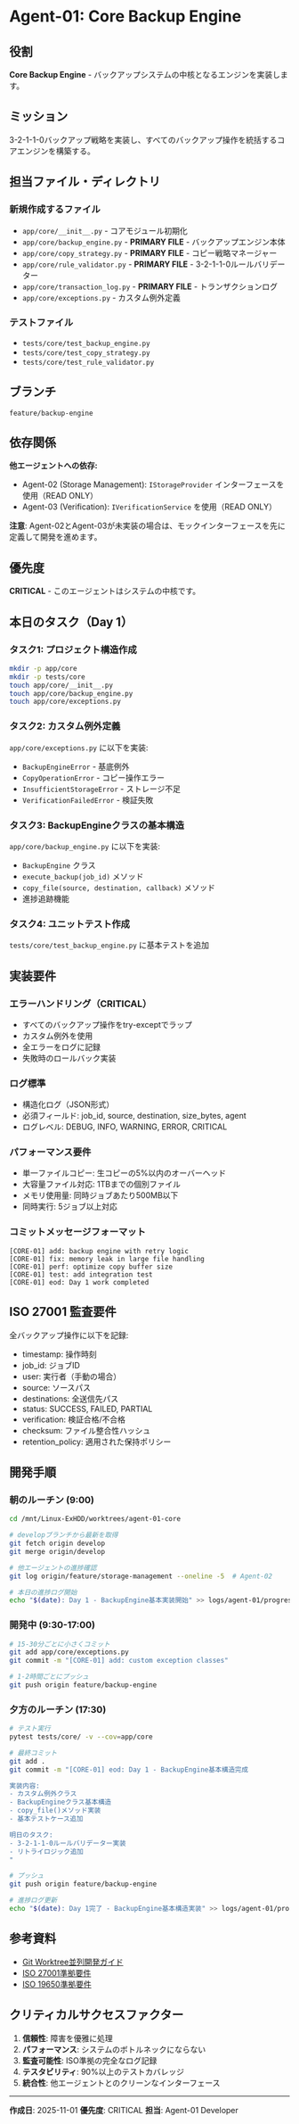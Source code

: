 # Agent-01: Core Backup Engine

## 役割

**Core Backup Engine** - バックアップシステムの中核となるエンジンを実装します。

## ミッション

3-2-1-1-0バックアップ戦略を実装し、すべてのバックアップ操作を統括するコアエンジンを構築する。

## 担当ファイル・ディレクトリ

### 新規作成するファイル
- `app/core/__init__.py` - コアモジュール初期化
- `app/core/backup_engine.py` - **PRIMARY FILE** - バックアップエンジン本体
- `app/core/copy_strategy.py` - **PRIMARY FILE** - コピー戦略マネージャー
- `app/core/rule_validator.py` - **PRIMARY FILE** - 3-2-1-1-0ルールバリデーター
- `app/core/transaction_log.py` - **PRIMARY FILE** - トランザクションログ
- `app/core/exceptions.py` - カスタム例外定義

### テストファイル
- `tests/core/test_backup_engine.py`
- `tests/core/test_copy_strategy.py`
- `tests/core/test_rule_validator.py`

## ブランチ

`feature/backup-engine`

## 依存関係

**他エージェントへの依存:**
- Agent-02 (Storage Management): `IStorageProvider` インターフェースを使用（READ ONLY）
- Agent-03 (Verification): `IVerificationService` を使用（READ ONLY）

**注意**: Agent-02とAgent-03が未実装の場合は、モックインターフェースを先に定義して開発を進めます。

## 優先度

**CRITICAL** - このエージェントはシステムの中核です。

## 本日のタスク（Day 1）

### タスク1: プロジェクト構造作成
```bash
mkdir -p app/core
mkdir -p tests/core
touch app/core/__init__.py
touch app/core/backup_engine.py
touch app/core/exceptions.py
```

### タスク2: カスタム例外定義
`app/core/exceptions.py` に以下を実装:
- `BackupEngineError` - 基底例外
- `CopyOperationError` - コピー操作エラー
- `InsufficientStorageError` - ストレージ不足
- `VerificationFailedError` - 検証失敗

### タスク3: BackupEngineクラスの基本構造
`app/core/backup_engine.py` に以下を実装:
- `BackupEngine` クラス
- `execute_backup(job_id)` メソッド
- `copy_file(source, destination, callback)` メソッド
- 進捗追跡機能

### タスク4: ユニットテスト作成
`tests/core/test_backup_engine.py` に基本テストを追加

## 実装要件

### エラーハンドリング（CRITICAL）
- すべてのバックアップ操作をtry-exceptでラップ
- カスタム例外を使用
- 全エラーをログに記録
- 失敗時のロールバック実装

### ログ標準
- 構造化ログ（JSON形式）
- 必須フィールド: job_id, source, destination, size_bytes, agent
- ログレベル: DEBUG, INFO, WARNING, ERROR, CRITICAL

### パフォーマンス要件
- 単一ファイルコピー: 生コピーの5%以内のオーバーヘッド
- 大容量ファイル対応: 1TBまでの個別ファイル
- メモリ使用量: 同時ジョブあたり500MB以下
- 同時実行: 5ジョブ以上対応

### コミットメッセージフォーマット
```
[CORE-01] add: backup engine with retry logic
[CORE-01] fix: memory leak in large file handling
[CORE-01] perf: optimize copy buffer size
[CORE-01] test: add integration test
[CORE-01] eod: Day 1 work completed
```

## ISO 27001 監査要件

全バックアップ操作に以下を記録:
- timestamp: 操作時刻
- job_id: ジョブID
- user: 実行者（手動の場合）
- source: ソースパス
- destinations: 全送信先パス
- status: SUCCESS, FAILED, PARTIAL
- verification: 検証合格/不合格
- checksum: ファイル整合性ハッシュ
- retention_policy: 適用された保持ポリシー

## 開発手順

### 朝のルーチン (9:00)
```bash
cd /mnt/Linux-ExHDD/worktrees/agent-01-core

# developブランチから最新を取得
git fetch origin develop
git merge origin/develop

# 他エージェントの進捗確認
git log origin/feature/storage-management --oneline -5  # Agent-02

# 本日の進捗ログ開始
echo "$(date): Day 1 - BackupEngine基本実装開始" >> logs/agent-01/progress.md
```

### 開発中 (9:30-17:00)
```bash
# 15-30分ごとに小さくコミット
git add app/core/exceptions.py
git commit -m "[CORE-01] add: custom exception classes"

# 1-2時間ごとにプッシュ
git push origin feature/backup-engine
```

### 夕方のルーチン (17:30)
```bash
# テスト実行
pytest tests/core/ -v --cov=app/core

# 最終コミット
git add .
git commit -m "[CORE-01] eod: Day 1 - BackupEngine基本構造完成

実装内容:
- カスタム例外クラス
- BackupEngineクラス基本構造
- copy_file()メソッド実装
- 基本テストケース追加

明日のタスク:
- 3-2-1-1-0ルールバリデーター実装
- リトライロジック追加
"

# プッシュ
git push origin feature/backup-engine

# 進捗ログ更新
echo "$(date): Day 1完了 - BackupEngine基本構造実装" >> logs/agent-01/progress.md
```

## 参考資料

- [Git Worktree並列開発ガイド](../../backup-management-system/docs/GIT_WORKTREE_PARALLEL_DEV.md)
- [ISO 27001準拠要件](../../backup-management-system/docs/ISO_27001_COMPLIANCE.md)
- [ISO 19650準拠要件](../../backup-management-system/docs/ISO_19650_COMPLIANCE.md)

## クリティカルサクセスファクター

1. **信頼性**: 障害を優雅に処理
2. **パフォーマンス**: システムのボトルネックにならない
3. **監査可能性**: ISO準拠の完全なログ記録
4. **テスタビリティ**: 90%以上のテストカバレッジ
5. **統合性**: 他エージェントとのクリーンなインターフェース

---

**作成日**: 2025-11-01
**優先度**: CRITICAL
**担当**: Agent-01 Developer
